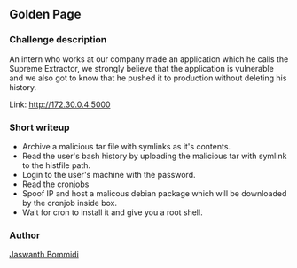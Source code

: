 ## **Golden Page**

### **Challenge description**

An intern who works at our company made an application which he calls the Supreme Extractor, we strongly believe that the application is vulnerable and we also got to know that he pushed it to production without deleting his history.

Link: http://172.30.0.4:5000


### **Short writeup**

+ Archive a malicious tar file with symlinks as it's contents.
+ Read the user's bash history by uploading the malicious tar with symlink to the histfile path.
+ Login to the user's machine with the password.
+ Read the cronjobs
+ Spoof IP and host a malicous debian package which will be downloaded by the cronjob inside box.
+ Wait for cron to install it and give you a root shell.


### **Author**

[Jaswanth Bommidi](https://twitter.com/theevilsyn)